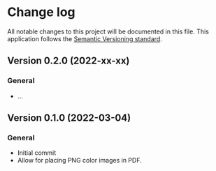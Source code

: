 # Change log
All notable changes to this project will be documented in this file.
This application follows the [Semantic Versioning standard](https://semver.org/).


## Version 0.2.0 (2022-xx-xx)

### General
- ...

## Version 0.1.0 (2022-03-04)

### General
- Initial commit
- Allow for placing PNG color images in PDF.